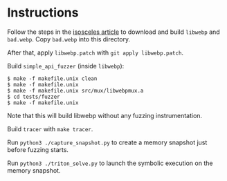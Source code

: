 # Instructions

Follow the steps in the [isosceles article][isosceles] to download and build `libwebp` and `bad.webp`.
Copy `bad.webp` into this directory.

After that, apply `libwebp.patch` with `git apply libwebp.patch`.

Build `simple_api_fuzzer` (inside `libwebp`):

```posix-shell
$ make -f makefile.unix clean
$ make -f makefile.unix
$ make -f makefile.unix src/mux/libwebpmux.a
$ cd tests/fuzzer
$ make -f makefile.unix
```

Note that this will build libwebp without any fuzzing instrumentation.

Build `tracer` with `make tracer`.


Run `python3 ./capture_snapshot.py` to create a memory snapshot just before fuzzing starts.


Run `python3 ./triton_solve.py` to launch the symbolic execution on the memory snapshot.

[isosceles]: https://blog.isosceles.com/the-webp-0day/